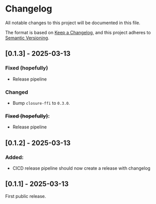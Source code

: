 # Changelog

All notable changes to this project will be documented in this file.

The format is based on [Keep a Changelog](https://keepachangelog.com/en/1.1.0/),
and this project adheres to [Semantic Versioning](https://semver.org/spec/v2.0.0.html).

## [0.1.3] - 2025-03-13

### Fixed (hopefully)
- Release pipeline

### Changed
- Bump `closure-ffi` to `0.3.0`.

### ~~Fixed (hopefully)~~:
- Release pipeline

## [0.1.2] - 2025-03-13

### Added:
- CICD release pipeline should now create a release with changelog

## [0.1.1] - 2025-03-13

First public release.